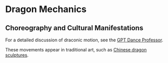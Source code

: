 # Dragon Mechanics

## Choreography and Cultural Manifestations

For a detailed discussion of draconic motion, see the [GPT Dance Professor](Choreography/GPT-Dance-Professor.md).

These movements appear in traditional art, such as [Chinese dragon sculptures](../China/Iconography/Sculptures/README.md).
